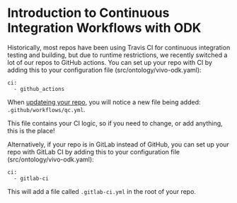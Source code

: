 # Introduction to Continuous Integration Workflows with ODK

Historically, most repos have been using Travis CI for continuous integration testing and building, but due to
runtime restrictions, we recently switched a lot of our repos to GitHub actions. You can set up your repo with CI by adding 
this to your configuration file (src/ontology/vivo-odk.yaml):

```
ci:
  - github_actions
```

When [updateing your repo](RepoManagement.md), you will notice a new file being added: `.github/workflows/qc.yml`.

This file contains your CI logic, so if you need to change, or add anything, this is the place!

Alternatively, if your repo is in GitLab instead of GitHub, you can set up your repo with GitLab CI by adding 
this to your configuration file (src/ontology/vivo-odk.yaml):

```
ci:
  - gitlab-ci
```

This will add a file called `.gitlab-ci.yml` in the root of your repo.

